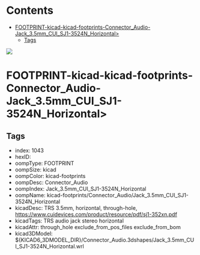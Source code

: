 



Contents
========

* [FOOTPRINT-kicad-kicad-footprints-Connector_Audio-Jack_3.5mm_CUI_SJ1-3524N_Horizontal>](#footprint-kicad-kicad-footprints-connector_audio-jack_35mm_cui_sj1-3524n_horizontal)
	* [Tags](#tags)
  
![][im]
# FOOTPRINT-kicad-kicad-footprints-Connector_Audio-Jack_3.5mm_CUI_SJ1-3524N_Horizontal>

## Tags

- index: 1043
- hexID: 
- oompType: FOOTPRINT
- oompSize: kicad
- oompColor: kicad-footprints
- oompDesc: Connector_Audio
- oompIndex: Jack_3.5mm_CUI_SJ1-3524N_Horizontal
- oompName: kicad-footprints/Connector_Audio/Jack_3.5mm_CUI_SJ1-3524N_Horizontal
- kicadDesc: TRS 3.5mm, horizontal, through-hole, https://www.cuidevices.com/product/resource/pdf/sj1-352xn.pdf
- kicadTags: TRS audio jack stereo horizontal
- kicadAttr: through_hole exclude_from_pos_files exclude_from_bom
- kicad3DModel: ${KICAD6_3DMODEL_DIR}/Connector_Audio.3dshapes/Jack_3.5mm_CUI_SJ1-3524N_Horizontal.wrl



[im]: image.png
